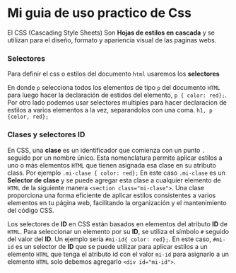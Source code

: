 # Mi guia de uso practico de Css

El CSS (Cascading Style Sheets) Son __Hojas de estilos en cascada__ y se utilizan para el diseño, formato y apariencia visual de las paginas webs.

### Selectores

Para definir el css o estilos del documento `html` usaremos los __selectores__

En donde `p` selecciona todos los elementos de tipo `p` del documento `HTML` para luego hacer la declaración de estidos del elemento, `p { color: red};`. Por otro lado podemos usar selectores multiples para hacer declaracion de estilos a varios elementos a la vez, separandolos con una coma. `h1, p {color, red};` 

### Clases y selectores ID

 En CSS, una __clase__ es un identificador que comienza con un punto `.` seguido por un nombre único. Esta nomenclatura permite aplicar estilos a uno o más elementos `HTML` que tienen asignada esa clase en su atributo class. Por ejemplo `.mi-clase { color: red};`
 En este caso `.mi-clase` es un __Selector de clase__ y se puede agregar esta clase a cualquier elemento de `HTML` de la siguiente manera `<section class="mi-clase">`.
 Una clase proporciona una forma eficiente de aplicar estilos consistentes a varios elementos en tu página web, facilitando la organización y el mantenimiento del código CSS.

 Los selectores de __ID__ en CSS están basados en elementos del atributo __ID__ de `HTML`. Para seleccionar un elemento por su __ID__, se utiliza el símbolo `#` seguido del valor del __ID__. Un ejemplo seria `#mi-id{ color: red};`. En este caso, `#mi-id` es un selector de __ID__ que se puede utilizar para aplicar estilos a un elemento `HTML` que tenga el atributo id con el valor `mi-id` para asignarlo a un elemento `HTML` solo debemos agregarlo `<div id="mi-id">`.

